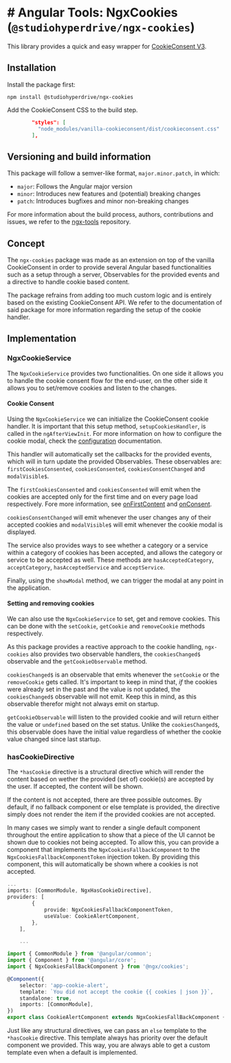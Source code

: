 # # Angular Tools: NgxCookies (`@studiohyperdrive/ngx-cookies`)

This library provides a quick and easy wrapper for [CookieConsent V3](https://cookieconsent.orestbida.com).

## Installation

Install the package first:

```shell
npm install @studiohyperdrive/ngx-cookies
```

Add the CookieConsent CSS to the build step.

``` json
        "styles": [
          "node_modules/vanilla-cookieconsent/dist/cookieconsent.css"
        ],
```


## Versioning and build information

This package will follow a semver-like format, `major.minor.patch`, in which:

- `major`: Follows the Angular major version
- `minor`: Introduces new features and (potential) breaking changes
- `patch`: Introduces bugfixes and minor non-breaking changes

For more information about the build process, authors, contributions and issues, we refer to the [ngx-tools](https://github.com/studiohyperdrive/ngx-tools) repository.

## Concept

The `ngx-cookies` package was made as an extension on top of the vanilla CookieConsent in order to provide several Angular based functionalities such as a setup through a server, Observables for the provided events and a directive to handle cookie based content.

The package refrains from adding too much custom logic and is entirely based on the existing CookieConsent API. We refer to the documentation of said package for more information regarding the setup of the cookie handler.

## Implementation

### NgxCookieService

The `NgxCookieService` provides two functionalities. On one side it allows you to handle the cookie consent flow for the end-user, on the other side it allows you to set/remove cookies and listen to the changes.

#### Cookie Consent
Using the `NgxCookieService` we can initialize the CookieConsent cookie handler. It is important that this setup method, `setupCookiesHandler`, is called in the `ngAfterViewInit`. For more information on how to configure the cookie modal, check the [configuration](https://cookieconsent.orestbida.com/essential/getting-started.html#configuration) documentation.

This handler will automatically set the callbacks for the provided events, which will in turn update the provided Observables. These observables are: `firstCookiesConsented`, `cookiesConsented`, `cookiesConsentChanged` and `modalVisible$`.

The `firstCookiesConsented` and `cookiesConsented` will emit when the cookies are accepted only for the first time and on every page load respectively. Fore more information, see [onFirstContent](https://cookieconsent.orestbida.com/advanced/callbacks-events.html#onfirstconsent) and [onConsent](https://cookieconsent.orestbida.com/advanced/callbacks-events.html#onfirstconsent).

`cookiesConsentChanged` will emit whenever the user changes any of their accepted cookies and `modalVisible$` will emit whenever the cookie modal is displayed.

The service also provides ways to see whether a category or a service within a category of cookies has been accepted, and allows the category or service to be accepted as well. These methods are `hasAcceptedCategory`, `acceptCategory`, `hasAcceptedService` and `acceptService`.

Finally, using the `showModal` method, we can trigger the modal at any point in the application.

#### Setting and removing cookies

We can also use the `NgxCookieService` to set, get and remove cookies. This can be done with the `setCookie`, `getCookie` and `removeCookie` methods respectively.

As this package provides a reactive approach to the cookie handling, `ngx-cookies` also provides two observable handlers, the `cookiesChanged$` observable and the `getCookieObservable` method.

`cookiesChanged$` is an observable that emits whenever the `setCookie` or the `removeCookie` gets called. It's important to keep in mind that, _if_ the cookies were already set in the past and the value is not updated, the `cookiesChanged$` observable will not emit. Keep this in mind, as this observable therefor might not always emit on startup.

`getCookieObservable` will listen to the provided cookie and will return either the value or `undefined` based on the set status. Unlike the `cookiesChanged$`, this observable does have the initial value regardless of whether the cookie value changed since last startup.

### hasCookieDirective

The `*hasCookie` directive is a structural directive which will render the content based on wether the provided (set of) cookie(s) are accepted by the user. If accepted, the content will be shown.

If the content is not accepted, there are three possible outcomes. By default, if no fallback component or else template is provided, the directive simply does not render the item if the provided cookies are not accepted.

In many cases we simply want to render a single default component throughout the entire application to show that a piece of the UI cannot be shown due to cookies not being accepted. To allow this, you can provide a component that implements the `NgxCookiesFallbackComponent` to the `NgxCookiesFallbackComponentToken` injection token. By providing this component, this will automatically be shown where a cookies is not accepted.

``` ts
...
imports: [CommonModule, NgxHasCookieDirective],
providers: [
		{
			provide: NgxCookiesFallbackComponentToken,
			useValue: CookieAlertComponent,
		},
	],

    ...

import { CommonModule } from '@angular/common';
import { Component } from '@angular/core';
import { NgxCookiesFallBackComponent } from '@ngx/cookies';

@Component({
	selector: 'app-cookie-alert',
	template: `You did not accept the cookie {{ cookies | json }}`,
	standalone: true,
	imports: [CommonModule],
})
export class CookieAlertComponent extends NgxCookiesFallBackComponent {}


```

Just like any structural directives, we can pass an `else` template to the `*hasCookie` directive. This template always has priority over the default component we provided. This way, you are always able to get a custom template even when a default is implemented.
